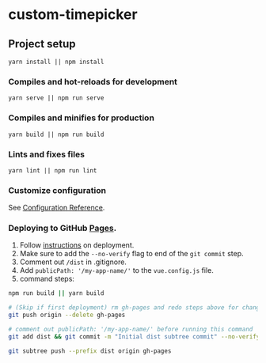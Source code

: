 # custom-timepicker

## Project setup

```
yarn install || npm install
```

### Compiles and hot-reloads for development

```
yarn serve || npm run serve
```

### Compiles and minifies for production

```
yarn build || npm run build
```

### Lints and fixes files

```
yarn lint || npm run lint
```

### Customize configuration

See [Configuration Reference](https://cli.vuejs.org/config/).

### Deploying to GitHub [Pages](https://nickanderson038.github.io/custom-timepicker/).

1. Follow <a href="https://medium.com/@Roli_Dori/deploy-vue-cli-3-project-to-github-pages-ebeda0705fbd" target="_blank">instructions</a> on deployment.
2. Make sure to add the `--no-verify` flag to end of the `git commit` step.
3. Comment out `/dist` in .gitignore.
4. Add `publicPath: '/my-app-name/'` to the `vue.config.js` file.
5. command steps:

```bash
npm run build || yarn build

# (Skip if first deployment) rm gh-pages and redo steps above for changes
git push origin --delete gh-pages

# comment out publicPath: '/my-app-name/' before running this command
git add dist && git commit -m "Initial dist subtree commit" --no-verify

git subtree push --prefix dist origin gh-pages
```

#
